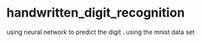 # handwritten_digit_recognition
using neural network to predict the digit . using the mnist data set 
